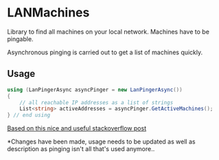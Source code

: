 LANMachines
===========

Library to find all machines on your local network.
Machines have to be pingable.

Asynchronous pinging is carried out to get a list of machines quickly.

Usage
-----

```c#
using (LanPingerAsync asyncPinger = new LanPingerAsync())
{
    // all reachable IP addresses as a list of strings
    List<string> activeAddresses = asyncPinger.GetActiveMachines();
} // end using
```


[Based on this nice and useful stackoverflow post](http://stackoverflow.com/questions/4042789/how-to-get-ip-of-all-hosts-in-lan)

*Changes have been made, usage needs to be updated as well as description as pinging isn't all that's used anymore..